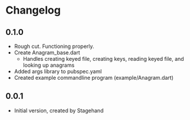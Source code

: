 # Changelog

## 0.1.0

- Rough cut. Functioning properly.
- Create Anagram_base.dart
    - Handles creating keyed file, creating keys, reading keyed file, and looking up anagrams
- Added args library to pubspec.yaml
- Created example commandline program (example/Anagram.dart)

## 0.0.1

- Initial version, created by Stagehand


